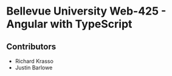 <h1>Bellevue University Web-425 - Angular with TypeScript</h1>
<h2>Contributors</h2>
<ul>
<li>Richard Krasso</li>
<li>Justin Barlowe</li>